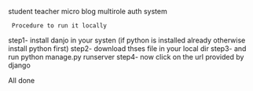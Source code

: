 student teacher micro blog multirole auth system

     Procedure to run it locally
step1- install danjo in your systen (if python is installed already otherwise install python first)
step2- download thses file in your local dir
step3- and run python manage.py runserver
step4- now click on the url provided by django

All done
